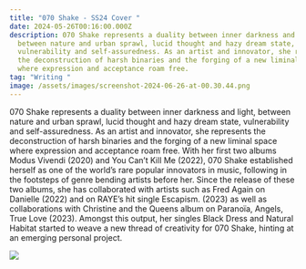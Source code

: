 ```yaml
---
title: "070 Shake - SS24 Cover "
date: 2024-05-26T00:16:00.000Z
description: 070 Shake represents a duality between inner darkness and light,
  between nature and urban sprawl, lucid thought and hazy dream state,
  vulnerability and self-assuredness. As an artist and innovator, she represents
  the deconstruction of harsh binaries and the forging of a new liminal space
  where expression and acceptance roam free.
tag: "Writing "
image: /assets/images/screenshot-2024-06-26-at-00.30.44.png
---
```

070 Shake represents a duality between inner darkness and light, between nature and urban sprawl, lucid thought and hazy dream state, vulnerability and self-assuredness. As an artist and innovator, she represents the deconstruction of harsh binaries and the forging of a new liminal space where expression and acceptance roam free. With her first two albums Modus Vivendi (2020) and You Can’t Kill Me (2022), 070 Shake established herself as one of the world’s rare popular innovators in music, following in the footsteps of genre bending artists before her. Since the release of these two albums, she has collaborated with artists such as Fred Again on Danielle (2022) and on RAYE’s hit single Escapism. (2023) as well as collaborations with Christine and the Queens album on Paranoïa, Angels, True Love (2023). Amongst this output, her singles Black Dress and Natural Habitat started to weave a new thread of creativity for 070 Shake, hinting at an emerging personal project.

![](/assets/images/screenshot-2024-06-26-at-00.23.38.png)
